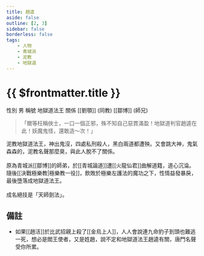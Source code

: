 ```yaml
---
title: 趙逵
aside: false
outline: [2, 3]
sidebar: false
borderless: false
tags:
    - 人物
    - 青城派
    - 泥教
    - 地獄道
---
```


# {{ $frontmatter.title }}

<ChTabs position="bottom">
	<ChTab title="趙逵">
		<Ch src='/images/characters/special403/normal.png' position='right'/>
		<ChName nameZh='趙逵' nameEn='Zhao Kui' position='right' />
		<ChTable>
			<ChTr>
				<ChTd isTitle=true>
					性別
				</ChTd>
				<ChTd>
					男
				</ChTd>
			</ChTr>
			<ChTr>
				<ChTd isTitle=true>
					稱號
				</ChTd>
				<ChTd>
					地獄道法王
				</ChTd>
			</ChTr>
			<ChTr>
				<ChTd isTitle=true position='center'>
					關係
				</ChTd>
			</ChTr>
			<ChTr>
				<ChTd position='center'>
					[[劉顎]] (同教)
				</ChTd>
			</ChTr>
			<ChTr>
				<ChTd position='center'>
					[[鄒博]] (師兄)
				</ChTd>
			</ChTr>
		</ChTable>
	</ChTab>
</ChTabs>

> 「爾等枉稱俠士，一口一個正邪，殊不知自己惡貫滿盈！地獄道判官趙逵在此！妖魔鬼怪，還敢造～次！」

泥教地獄道法王，神出鬼沒，四處私刑殺人，黑白兩道都遭殃。又會跳大神，鬼氣森森的，泥教名聲那麼臭，與此人脫不了關係。
<br><br>
原為青城派[[鄒博]]的師弟，於[[青城論道]]遭[[火龍仙君]]曲解道籍，道心沉淪。隨後[[決戰極樂教|極樂教一役]]，飲敗於極樂左護法的魔功之下，性情益發暴戾，最後墮落成地獄道法王。
<br><br>
成名絕技是「天師劍法」。

## 備註

-   如果[[趙活]]於比武招親上殺了[[金烏上人]]，人人會說連九命豹子到頭也難逃一死，想必是閻王使者，又是姓趙，說不定和地獄道法王趙逵有關，唐門名聲受你所累。
